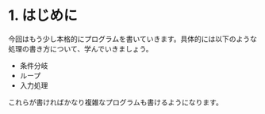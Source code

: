 # 1. はじめに
今回はもう少し本格的にプログラムを書いていきます。具体的には以下のような処理の書き方について、学んでいきましょう。

- 条件分岐
- ループ
- 入力処理

これらが書ければかなり複雑なプログラムも書けるようになります。